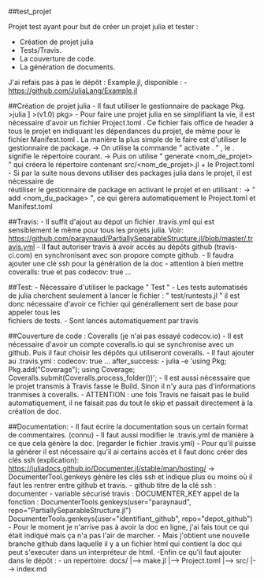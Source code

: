 ##test_projet



Projet test ayant pour but de créer un projet julia et tester : 
- Création de projet julia
- Tests/Travis. 
- La couverture de code. 
- La génération de documents.

J'ai refais pas à pas le dépôt : Example.jl, disponible : 
		- https://github.com/JuliaLang/Example.jl

##Création de projet julia 
	- Il faut utiliser le gestionnaire de package Pkg. 
		>julia ]
		>(v1.0) pkg>
	- Pour faire une projet julia en se simplifiant la vie, il est nécessaire d'avoir un fichier Project.toml . Ce fichier fais office de header à tous le projet en indiquant les dépendances du projet, de même pour le fichier Manifest.toml . La manière la plus simple de le faire est d'utiliser le gestionnaire de package.
		-> On utilise la commande " activate . " , le . signifie le répertoire courant.
		-> Puis on utilise " generate <nom_de_projet> " qui créera le répertoire contenant src/<nom_de_projet>.jl + le Project.toml
	- Si par la suite nous devons utiliser des packages julia dans le projet, il est nécessaire de 	
	réutiliser le gestionnaire de package en activant le projet et en utilisant :
		-> " add <nom_du_package> ", ce qui gèrera automatiquement le Project.toml et Manifest.toml


##Travis: 
	- Il suffit d'ajout au dépot un fichier .travis.yml qui est sensiblement le même pour tous les 
	projets julia. Voir:
		https://github.com/paraynaud/PartiallySeparableStructure.jl/blob/master/.travis.yml
	- Il faut autoriser travis à avoir accès au dépôts github (travis-ci.com) en synchronisant avec son propore compte github.
	- Il faudra ajouter une clé ssh pour la génération de la doc
	- attention à bien mettre 
		coveralls: true 
	et pas codecov: true ...	

##Test: 
	- Nécessaire d'utiliser le package " Test " 
	- Les tests automatisés de julia cherchent seulement à lancer le fichier : " test/runtests.jl "
	il est donc nécessaire d'avoir ce fichier qui générallement sert de base pour appeler tous les 	
	fichiers de tests.
	- Sont lancés automatiquement par travis

##Couverture de code : Coveralls (je n'ai pas essayé codecov.io)
	- Il est nécessaire d'avoir un compte coveralls.io qui se synchronise avec un github. Puis il 		faut choisir les dépôts qui utiliseront coveralls.
	- Il faut ajouter au .travis.yml : 
		codecov: true
		...
		after_success: 
		 - julia -e 'using Pkg; Pkg.add("Coverage"); using Coverage; Coveralls.submit(Coveralls.process_folder())';
	- Il est aussi nécessaire que le projet transmis à Travis fasse le Build. Sinon il n'y aura pas d'informations tranmises à coveralls. 
	- ATTENTION : une fois Travis ne faisait pas le build automatiquement, il ne faisait pas du tout le skip et passait directement à la création de doc. 
	

##Documentation: 
	- Il faut écrire la documentation sous un certain format de commentaires. (connu)
	- Il faut aussi modifier le .travis.yml de manière à ce que cela génère la doc. (regarder le fichier .travis.yml)
	- Pour qu'il puisse la générer il est nécessaire qu'il ai certains accès et il faut donc créer des clés ssh  (explication):
		https://juliadocs.github.io/Documenter.jl/stable/man/hosting/ 
	-> DocumenterTool.genkeys génère les clés ssh et indique plus ou moins où il faut les rentrer entre github et travis.
	- github titre de la clé ssh : documenter 
	- variable sécurisé travis : DOCUMENTER_KEY
	appel de la fonction : 
		DocumenterTools.genkeys(user="paraynaud", repo="PartiallySeparableStructure.jl")
		DocumenterTools.genkeys(user="identifiant_github", repo="depot_github")
	- Pour le moment je n'arrive pas à avoir la doc en ligne, j'ai fais tout ce qui était indiqué mais ça n'a pas l'air de marcher.
	- Mais j'obtient une nouvelle branche github dans laquelle il y a un fichier html qui contient la doc qui peut s'executer dans un interpréteur de html.
	-Enfin ce qu'il faut ajouter dans le dépôt : 
		- un repertoire: 
			docs/ 
			   |-->  make.jl
			   |-->  Project.toml 
			   |-->	 src/
				  |--> index.md









